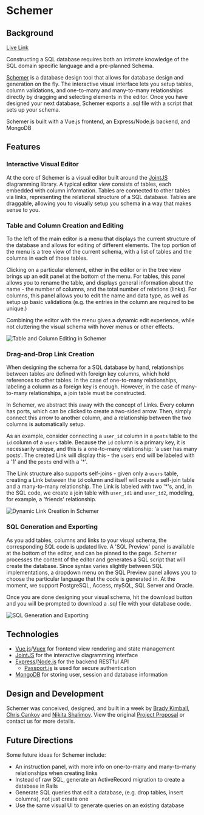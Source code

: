 # Schemer
## Background

[Live Link][live-link]

Constructing a SQL database requires both an intimate knowledge of the SQL domain specific language and a pre-planned Schema.

[Schemer][live-link] is a database design tool that allows for database design and generation on the fly. The interactive visual interface lets you setup tables, column validations, and one-to-many and many-to-many relationships directly by dragging and selecting elements in the editor. Once you have designed your next
database, Schemer exports a .sql file with a script that sets up your schema.

Schemer is built with a Vue.js frontend, an Express/Node.js backend, and MongoDB

[live-link]:http://schemer.me

## Features

### Interactive Visual Editor
At the core of Schemer is a visual editor built around the [JointJS](https://www.jointjs.com/) diagramming library.
A typical editor view consists of tables, each embedded with column information. Tables are connected to other tables via links, representing the relational structure of a SQL database. Tables are draggable, allowing you to visually setup you schema in a way that makes sense to you.

### Table and Column Creation and Editing
To the left of the main editor is a menu that displays the current structure of the database and allows for editing of different elements. The top portion of the menu is a tree view of the current schema, with a list of tables and the columns in each of those tables.

Clicking on a particular element, either in the editor or in the tree view brings up an edit panel at the bottom of the menu. For tables, this panel allows you to rename the table, and displays general information about the name - the number of columns, and the total number of relations (links). For columns, this panel allows you to edit the name and data type, as well as setup up basic validations (e.g. the entries in the column are required to be unique.)

Combining the editor with the menu gives a dynamic edit experience, while not cluttering the visual schema with
hover menus or other effects.

![Table and Column Editing in Schemer](docs/demos/schemer_edit_demo.gif)

### Drag-and-Drop Link Creation
When designing the schema for a SQL database by hand, relationships between tables are defined with foreign key columns, which hold references to other tables. In the case of one-to-many relationships, labeling a column as a foreign key is enough. However, in the case of many-to-many relationships, a join table must be constructed.

In Schemer, we abstract this away with the concept of Links. Every column has ports, which can be clicked to create a two-sided arrow. Then, simply connect this arrow to another column, and a relationship between the two columns is automatically setup.

As an example, consider connecting a `user_id` column in a `posts` table to the `id` column of a `users` table. Because the `id` column is a primary key, it is necessarily unique, and this is a one-to-many relationship: 'a user has many posts'. The created Link will display this - the `users` end will be labeled with a '1' and the `posts` end with a '\*'.

The Link structure also supports self-joins - given only a `users` table, creating a Link between the `id` column and itself will create a self-join table and a many-to-many relationship. The Link is labeled with two '\*'s, and, in the SQL code, we create a join table with `user_id1` and `user_id2`, modeling, for example, a 'friends' relationship.

![Dynamic Link Creation in Schemer](docs/demos/schemer_link_demo.gif)

### SQL Generation and Exporting
As you add tables, columns and links to your visual schema, the corresponding SQL code is updated live. A 'SQL Preview' panel is available at the bottom of the editor, and can be pinned to the page. Schemer processes the content of the editor and generates a SQL script that will create the database. Since syntax varies slightly between SQL implementations, a dropdown menu on the SQL Preview panel allows you to choose the particular language that the code is generated in. At the moment, we support PostgreSQL, Access, mySQL, SQL Server and Oracle.

Once you are done designing your visual schema, hit the download button and you will be prompted to download a .sql file with your database code.

![SQL Generation and Exporting](docs/demos/schemer_sql_demo.gif)

## Technologies
 * [Vue.js](https://vuejs.org/)/[Vuex](https://vuex.vuejs.org/) for frontend view rendering and state management
 * [JointJS](https://www.jointjs.com/) for the interactive diagramming interface
 * [Express](https://expressjs.com)/[Node.js](https://nodejs.org) for the backend RESTful API
    * [Passport.js](https://passportjs.org) is used for secure authentication
 * [MongoDB](https://mongodb.com) for storing user, session and database information

## Design and Development
Schemer was conceived, designed, and built in a week by [Brady Kimball](https://github.com/brady-kimabll), [Chris Cankov](https://github.com/ccankov) and [Nikita Shalimov](https://github.com/ndshal). View the original [Project Proposal](docs/README.md) or contact us for more details.

## Future Directions
Some future ideas for Schemer include:
  * An instruction panel, with more info on one-to-many and many-to-many relationships when creating links
  * Instead of raw SQL, generate an ActiveRecord migration to create a database in Rails
  * Generate SQL queries that edit a database, (e.g. drop tables, insert columns), not just create one
  * Use the same visual UI to generate queries on an existing database

